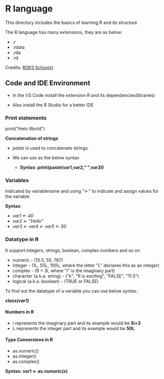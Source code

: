 # R language

This directory includes the basics of learning R and its structure

The R language has many extensions, they are as below:
- .r
- .rdata
- .rda
- .rd

Credits: [R(W3 Schools)](https://www.w3schools.com/r/)

## Code and IDE Environment
- In the VS Code install the extension R and its dependencies(libraries)

- Also install the R Studio for a better IDE

### Print statements

print("Helo World")

**Concatenation of strings**

- *paste* is used to concatenate strings.

- We can use as the below syntax
    - **Syntax: print(paste(var1,var2," ",var3))**

### Variables

Indicated by variablename and using "<-" to indicate and assign values for the variable

**Syntax**: 
- *var1 <- 40*
- *var2 <- "Hello"*
- *var3 <- var4 <- var5 <- 50*

### Datatype in R
It support integers, strings, boolean, complex numbers and so on

- numeric - (10.5, 55, 787)
- integer - (1L, 55L, 100L, where the letter "L" declares this as an integer)
- complex - (9 + 3i, where "i" is the imaginary part)
- character (a.k.a. string) - ("k", "R is exciting", "FALSE", "11.5")
- logical (a.k.a. boolean) - (TRUE or FALSE)


To find out the datatype of a variable you can use below syntax:

***class(var1)***

#### Numbers in R

- i represents the imaginary part and its example would be **5i+3**
- L represents the integer part and its example would be **50L**

#### Type Conversions in R

- as.numeric()
- as.integer()
- as.complex()

**Syntax: var1 <- as.numeric(x)**